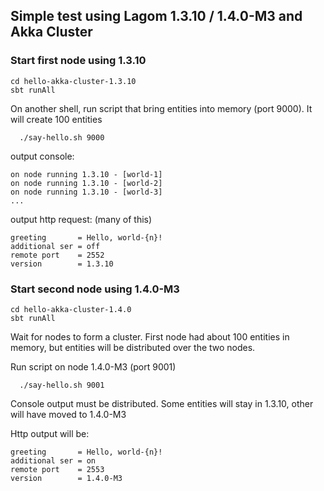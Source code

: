 


## Simple test using Lagom 1.3.10 / 1.4.0-M3 and Akka Cluster 


### Start first node using 1.3.10

```
cd hello-akka-cluster-1.3.10
sbt runAll
```

On another shell, run script that bring entities into memory (port 9000). 
It will create 100 entities

```
  ./say-hello.sh 9000
```

output console:

```
on node running 1.3.10 - [world-1]
on node running 1.3.10 - [world-2]
on node running 1.3.10 - [world-3]
...
```

output http request:
(many of this)
```
greeting       = Hello, world-{n}!
additional ser = off
remote port    = 2552
version        = 1.3.10
```

### Start second node using 1.4.0-M3

```
cd hello-akka-cluster-1.4.0
sbt runAll
```

Wait for nodes to form a cluster. First node had about 100 entities in memory, but entities will be distributed over the two nodes. 

Run script on node 1.4.0-M3 (port 9001)

```
  ./say-hello.sh 9001
```

Console output must be distributed. Some entities will stay in 1.3.10, other will have moved to 1.4.0-M3

 Http output will be:
 ```
 greeting       = Hello, world-{n}!
 additional ser = on
 remote port    = 2553
 version        = 1.4.0-M3
 ```
